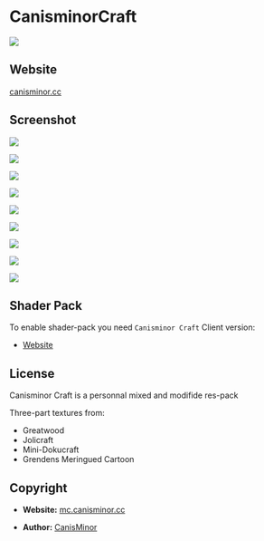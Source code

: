 # CanisminorCraft

![](https://o4j4l4n7h.qnssl.com/20161215-22116-bg.png)

## Website

[canisminor.cc](http://canisminor.cc)


## Screenshot

![](https://o4j4l4n7h.qnssl.com/20161219-223051-9.png)

![](https://o4j4l4n7h.qnssl.com/20161219-223050-8.png)

![](https://o4j4l4n7h.qnssl.com/20161219-223052-1.png)

![](https://o4j4l4n7h.qnssl.com/20161219-223052-2.png)

![](https://o4j4l4n7h.qnssl.com/20161219-223053-3.png)

![](https://o4j4l4n7h.qnssl.com/20161219-223053-4.png)

![](https://o4j4l4n7h.qnssl.com/20161219-223053-5.png)

![](https://o4j4l4n7h.qnssl.com/20161219-223054-6.png)

![](https://o4j4l4n7h.qnssl.com/20161219-223054-7.png)



## Shader Pack

To enable shader-pack you need `Canisminor Craft` Client version:

- [Website](http://canisminor.cc)

## License

Canisminor Craft is a personnal mixed and modifide res-pack

Three-part textures from:

- Greatwood
- Jolicraft
- Mini-Dokucraft
- Grendens Meringued Cartoon

## Copyright

- **Website:** [mc.canisminor.cc](http://mc.canisminor.cc)

- **Author:** [CanisMinor](https://canisminor.cc)
